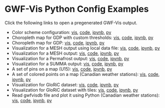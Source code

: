 # GWF-Vis Python Config Examples

Click the following links to open a pregenerated GWF-Vis output.

- Color scheme configuration: [vis](https://vga-team.github.io/app/?configUrl=https://fuadyassin.github.io/gwf-vis_examples_fy/src/color_config.vgaconf), [code](https://fuadyassin.github.io/gwf-vis_examples_fy/src/color_config.html), [ipynb](https://fuadyassin.github.io/gwf-vis_examples_fy/src/color_config.ipynb), [py](https://fuadyassin.github.io/gwf-vis_examples_fy/src/color_config.py)
- Choropleth map for GDP with custom thresholds: [vis](https://vga-team.github.io/app/?configUrl=https://fuadyassin.github.io/gwf-vis_examples_fy/src/gdp_thresholds.vgaconf), [code](https://fuadyassin.github.io/gwf-vis_examples_fy/src/gdp_thresholds.html), [ipynb](https://fuadyassin.github.io/gwf-vis_examples_fy/src/gdp_thresholds.ipynb), [py](https://fuadyassin.github.io/gwf-vis_examples_fy/src/gdp_thresholds.py)
- Choropleth map for GDP: [vis](https://vga-team.github.io/app/?configUrl=https://fuadyassin.github.io/gwf-vis_examples_fy/src/gdp.vgaconf), [code](https://fuadyassin.github.io/gwf-vis_examples_fy/src/gdp.html), [ipynb](https://fuadyassin.github.io/gwf-vis_examples_fy/src/gdp.ipynb), [py](https://fuadyassin.github.io/gwf-vis_examples_fy/src/gdp.py)
- Visualization for a MESH output using local data file: [vis](https://vga-team.github.io/app/?configUrl=https://fuadyassin.github.io/gwf-vis_examples_fy/src/mesh_local_file.vgaconf), [code](https://fuadyassin.github.io/gwf-vis_examples_fy/src/mesh_local_file.html), [ipynb](https://fuadyassin.github.io/gwf-vis_examples_fy/src/mesh_local_file.ipynb), [py](https://fuadyassin.github.io/gwf-vis_examples_fy/src/mesh_local_file.py)
- Visualization for a MESH output: [vis](https://vga-team.github.io/app/?configUrl=https://fuadyassin.github.io/gwf-vis_examples_fy/src/mesh.vgaconf), [code](https://fuadyassin.github.io/gwf-vis_examples_fy/src/mesh.html), [ipynb](https://fuadyassin.github.io/gwf-vis_examples_fy/src/mesh.ipynb), [py](https://fuadyassin.github.io/gwf-vis_examples_fy/src/mesh.py)
- Visualization for a Permafrost output: [vis](https://vga-team.github.io/app/?configUrl=https://fuadyassin.github.io/gwf-vis_examples_fy/src/permafrost.vgaconf), [code](https://fuadyassin.github.io/gwf-vis_examples_fy/src/permafrost.html), [ipynb](https://fuadyassin.github.io/gwf-vis_examples_fy/src/permafrost.ipynb), [py](https://fuadyassin.github.io/gwf-vis_examples_fy/src/permafrost.py)
- Visualization for a SUMMA output: [vis](https://vga-team.github.io/app/?configUrl=https://fuadyassin.github.io/gwf-vis_examples_fy/src/summa.vgaconf), [code](https://fuadyassin.github.io/gwf-vis_examples_fy/src/summa.html), [ipynb](https://fuadyassin.github.io/gwf-vis_examples_fy/src/summa.ipynb), [py](https://fuadyassin.github.io/gwf-vis_examples_fy/src/summa.py)
- A set of pins on a map (U15): [vis](https://vga-team.github.io/app/?configUrl=https://fuadyassin.github.io/gwf-vis_examples_fy/src/u15.vgaconf), [code](https://fuadyassin.github.io/gwf-vis_examples_fy/src/u15.html), [ipynb](https://fuadyassin.github.io/gwf-vis_examples_fy/src/u15.ipynb), [py](https://fuadyassin.github.io/gwf-vis_examples_fy/src/u15.py)
- A set of colored points on a map (Canadian weather stations): [vis](https://vga-team.github.io/app/?configUrl=https://fuadyassin.github.io/gwf-vis_examples_fy/src/stations.vgaconf), [code](https://fuadyassin.github.io/gwf-vis_examples_fy/src/stations.html), [ipynb](https://fuadyassin.github.io/gwf-vis_examples_fy/src/stations.ipynb), [py](https://fuadyassin.github.io/gwf-vis_examples_fy/src/stations.py)
- Visualization for GloRiC dataset: [vis](https://vga-team.github.io/app/?configUrl=https://fuadyassin.github.io/gwf-vis_examples_fy/src/gloric.vgaconf), [code](https://fuadyassin.github.io/gwf-vis_examples_fy/src/gloric.html), [ipynb](https://fuadyassin.github.io/gwf-vis_examples_fy/src/gloric.ipynb), [py](https://fuadyassin.github.io/gwf-vis_examples_fy/src/gloric.py)
- Visualization for GloRiC dataset with tiles: [vis](https://vga-team.github.io/app/?configUrl=https://fuadyassin.github.io/gwf-vis_examples_fy/src/gloric_tiles.vgaconf), [code](https://fuadyassin.github.io/gwf-vis_examples_fy/src/gloric_tiles.html), [ipynb](https://fuadyassin.github.io/gwf-vis_examples_fy/src/gloric_tiles.ipynb), [py](https://fuadyassin.github.io/gwf-vis_examples_fy/src/gloric_tiles.py)
- Read gwfvisdb file and plot it using Python (Canadian weather stations): [vis](https://fuadyassin.github.io/gwf-vis_examples_fy/src/stations.jpg), [code](https://fuadyassin.github.io/gwf-vis_examples_fy/src/read_and_plot.html), [ipynb](https://fuadyassin.github.io/gwf-vis_examples_fy/src/read_and_plot.ipynb), [py](https://fuadyassin.github.io/gwf-vis_examples_fy/src/read_and_plot.py)
